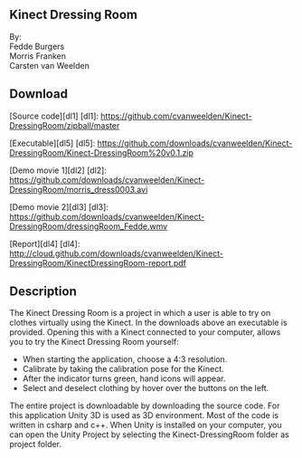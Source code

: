 Kinect Dressing Room
--------------------
By:	 	
		Fedde Burgers   
		Morris Franken   
		Carsten van Weelden   

Download
--------
[Source code][dl1]
[dl1]: https://github.com/cvanweelden/Kinect-DressingRoom/zipball/master

[Executable][dl5]
[dl5]: https://github.com/downloads/cvanweelden/Kinect-DressingRoom/Kinect-DressingRoom%20v0.1.zip

[Demo movie 1][dl2]
[dl2]: https://github.com/downloads/cvanweelden/Kinect-DressingRoom/morris_dress0003.avi

[Demo movie 2][dl3]
[dl3]: https://github.com/downloads/cvanweelden/Kinect-DressingRoom/dressingRoom_Fedde.wmv

[Report][dl4]
[dl4]: http://cloud.github.com/downloads/cvanweelden/Kinect-DressingRoom/KinectDressingRoom-report.pdf


Description
-----------
The Kinect Dressing Room is a project in which a user is able to try on clothes 
virtually using the Kinect. In the downloads above an executable is 
provided. Opening this with a Kinect connected to your computer, allows you to try 
the Kinect Dressing Room yourself:
- When starting the application, choose a 4:3 resolution.
- Calibrate by taking the calibration pose for the Kinect.
- After the indicator turns green, hand icons will appear.
- Select and deselect clothing by hover over the buttons on the left.

The entire project is downloadable by downloading the source code. For this application 
Unity 3D is used as 3D environment. Most of the code is written in csharp and c++. When 
Unity is installed on your computer, you can open the Unity Project by selecting the 
Kinect-DressingRoom folder as project folder.